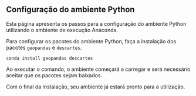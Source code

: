 ## Configuração do ambiente Python

Esta página apresenta os passos para a configuração do ambiente Python utilizando o ambiente de execução Anaconda.

Para configurar os pacotes do ambiente Python, faça a instalação dos pacotes `geopandas` e `descartes`.

```shell
conda install geopandas descartes
```

Ao executar o comando, o ambiente começará a carregar e será necessário aceitar que os pacotes sejam baixados.

Com o final da instalação, seu ambiente já estará pronto para a utilização.
